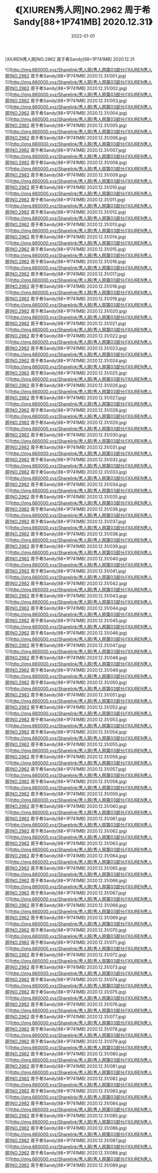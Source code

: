 ﻿---
layout: post
title:  《[XIUREN秀人网]NO.2962 周于希Sandy[88+1P741MB] 2020.12.31》
date:   2022-01-01
img: http://img.660000.xyz/Sharelink/秀人网/秀人网第03部分/[XIUREN秀人网]NO.2962 周于希Sandy[88+1P741MB] 2020.12.31/000.jpg
categories: [美女, 清纯, 唯美]
---

[XIUREN秀人网]NO.2962 周于希Sandy[88+1P741MB] 2020.12.31

 ![](http://img.660000.xyz/Sharelink/秀人网/秀人网第03部分/[XIUREN秀人网]NO.2962 周于希Sandy[88+1P741MB] 2020.12.31/001.jpg) <br>![](http://img.660000.xyz/Sharelink/秀人网/秀人网第03部分/[XIUREN秀人网]NO.2962 周于希Sandy[88+1P741MB] 2020.12.31/002.jpg) <br>![](http://img.660000.xyz/Sharelink/秀人网/秀人网第03部分/[XIUREN秀人网]NO.2962 周于希Sandy[88+1P741MB] 2020.12.31/003.jpg) <br>![](http://img.660000.xyz/Sharelink/秀人网/秀人网第03部分/[XIUREN秀人网]NO.2962 周于希Sandy[88+1P741MB] 2020.12.31/004.jpg) <br>![](http://img.660000.xyz/Sharelink/秀人网/秀人网第03部分/[XIUREN秀人网]NO.2962 周于希Sandy[88+1P741MB] 2020.12.31/005.jpg) <br>![](http://img.660000.xyz/Sharelink/秀人网/秀人网第03部分/[XIUREN秀人网]NO.2962 周于希Sandy[88+1P741MB] 2020.12.31/006.jpg) <br>![](http://img.660000.xyz/Sharelink/秀人网/秀人网第03部分/[XIUREN秀人网]NO.2962 周于希Sandy[88+1P741MB] 2020.12.31/007.jpg) <br>![](http://img.660000.xyz/Sharelink/秀人网/秀人网第03部分/[XIUREN秀人网]NO.2962 周于希Sandy[88+1P741MB] 2020.12.31/008.jpg) <br>![](http://img.660000.xyz/Sharelink/秀人网/秀人网第03部分/[XIUREN秀人网]NO.2962 周于希Sandy[88+1P741MB] 2020.12.31/009.jpg) <br>![](http://img.660000.xyz/Sharelink/秀人网/秀人网第03部分/[XIUREN秀人网]NO.2962 周于希Sandy[88+1P741MB] 2020.12.31/010.jpg) <br>![](http://img.660000.xyz/Sharelink/秀人网/秀人网第03部分/[XIUREN秀人网]NO.2962 周于希Sandy[88+1P741MB] 2020.12.31/011.jpg) <br>![](http://img.660000.xyz/Sharelink/秀人网/秀人网第03部分/[XIUREN秀人网]NO.2962 周于希Sandy[88+1P741MB] 2020.12.31/012.jpg) <br>![](http://img.660000.xyz/Sharelink/秀人网/秀人网第03部分/[XIUREN秀人网]NO.2962 周于希Sandy[88+1P741MB] 2020.12.31/013.jpg) <br>![](http://img.660000.xyz/Sharelink/秀人网/秀人网第03部分/[XIUREN秀人网]NO.2962 周于希Sandy[88+1P741MB] 2020.12.31/014.jpg) <br>![](http://img.660000.xyz/Sharelink/秀人网/秀人网第03部分/[XIUREN秀人网]NO.2962 周于希Sandy[88+1P741MB] 2020.12.31/015.jpg) <br>![](http://img.660000.xyz/Sharelink/秀人网/秀人网第03部分/[XIUREN秀人网]NO.2962 周于希Sandy[88+1P741MB] 2020.12.31/016.jpg) <br>![](http://img.660000.xyz/Sharelink/秀人网/秀人网第03部分/[XIUREN秀人网]NO.2962 周于希Sandy[88+1P741MB] 2020.12.31/017.jpg) <br>![](http://img.660000.xyz/Sharelink/秀人网/秀人网第03部分/[XIUREN秀人网]NO.2962 周于希Sandy[88+1P741MB] 2020.12.31/018.jpg) <br>![](http://img.660000.xyz/Sharelink/秀人网/秀人网第03部分/[XIUREN秀人网]NO.2962 周于希Sandy[88+1P741MB] 2020.12.31/019.jpg) <br>![](http://img.660000.xyz/Sharelink/秀人网/秀人网第03部分/[XIUREN秀人网]NO.2962 周于希Sandy[88+1P741MB] 2020.12.31/020.jpg) <br>![](http://img.660000.xyz/Sharelink/秀人网/秀人网第03部分/[XIUREN秀人网]NO.2962 周于希Sandy[88+1P741MB] 2020.12.31/021.jpg) <br>![](http://img.660000.xyz/Sharelink/秀人网/秀人网第03部分/[XIUREN秀人网]NO.2962 周于希Sandy[88+1P741MB] 2020.12.31/022.jpg) <br>![](http://img.660000.xyz/Sharelink/秀人网/秀人网第03部分/[XIUREN秀人网]NO.2962 周于希Sandy[88+1P741MB] 2020.12.31/023.jpg) <br>![](http://img.660000.xyz/Sharelink/秀人网/秀人网第03部分/[XIUREN秀人网]NO.2962 周于希Sandy[88+1P741MB] 2020.12.31/024.jpg) <br>![](http://img.660000.xyz/Sharelink/秀人网/秀人网第03部分/[XIUREN秀人网]NO.2962 周于希Sandy[88+1P741MB] 2020.12.31/025.jpg) <br>![](http://img.660000.xyz/Sharelink/秀人网/秀人网第03部分/[XIUREN秀人网]NO.2962 周于希Sandy[88+1P741MB] 2020.12.31/026.jpg) <br>![](http://img.660000.xyz/Sharelink/秀人网/秀人网第03部分/[XIUREN秀人网]NO.2962 周于希Sandy[88+1P741MB] 2020.12.31/027.jpg) <br>![](http://img.660000.xyz/Sharelink/秀人网/秀人网第03部分/[XIUREN秀人网]NO.2962 周于希Sandy[88+1P741MB] 2020.12.31/028.jpg) <br>![](http://img.660000.xyz/Sharelink/秀人网/秀人网第03部分/[XIUREN秀人网]NO.2962 周于希Sandy[88+1P741MB] 2020.12.31/029.jpg) <br>![](http://img.660000.xyz/Sharelink/秀人网/秀人网第03部分/[XIUREN秀人网]NO.2962 周于希Sandy[88+1P741MB] 2020.12.31/030.jpg) <br>![](http://img.660000.xyz/Sharelink/秀人网/秀人网第03部分/[XIUREN秀人网]NO.2962 周于希Sandy[88+1P741MB] 2020.12.31/031.jpg) <br>![](http://img.660000.xyz/Sharelink/秀人网/秀人网第03部分/[XIUREN秀人网]NO.2962 周于希Sandy[88+1P741MB] 2020.12.31/032.jpg) <br>![](http://img.660000.xyz/Sharelink/秀人网/秀人网第03部分/[XIUREN秀人网]NO.2962 周于希Sandy[88+1P741MB] 2020.12.31/033.jpg) <br>![](http://img.660000.xyz/Sharelink/秀人网/秀人网第03部分/[XIUREN秀人网]NO.2962 周于希Sandy[88+1P741MB] 2020.12.31/034.jpg) <br>![](http://img.660000.xyz/Sharelink/秀人网/秀人网第03部分/[XIUREN秀人网]NO.2962 周于希Sandy[88+1P741MB] 2020.12.31/035.jpg) <br>![](http://img.660000.xyz/Sharelink/秀人网/秀人网第03部分/[XIUREN秀人网]NO.2962 周于希Sandy[88+1P741MB] 2020.12.31/036.jpg) <br>![](http://img.660000.xyz/Sharelink/秀人网/秀人网第03部分/[XIUREN秀人网]NO.2962 周于希Sandy[88+1P741MB] 2020.12.31/037.jpg) <br>![](http://img.660000.xyz/Sharelink/秀人网/秀人网第03部分/[XIUREN秀人网]NO.2962 周于希Sandy[88+1P741MB] 2020.12.31/038.jpg) <br>![](http://img.660000.xyz/Sharelink/秀人网/秀人网第03部分/[XIUREN秀人网]NO.2962 周于希Sandy[88+1P741MB] 2020.12.31/039.jpg) <br>![](http://img.660000.xyz/Sharelink/秀人网/秀人网第03部分/[XIUREN秀人网]NO.2962 周于希Sandy[88+1P741MB] 2020.12.31/040.jpg) <br>![](http://img.660000.xyz/Sharelink/秀人网/秀人网第03部分/[XIUREN秀人网]NO.2962 周于希Sandy[88+1P741MB] 2020.12.31/041.jpg) <br>![](http://img.660000.xyz/Sharelink/秀人网/秀人网第03部分/[XIUREN秀人网]NO.2962 周于希Sandy[88+1P741MB] 2020.12.31/042.jpg) <br>![](http://img.660000.xyz/Sharelink/秀人网/秀人网第03部分/[XIUREN秀人网]NO.2962 周于希Sandy[88+1P741MB] 2020.12.31/043.jpg) <br>![](http://img.660000.xyz/Sharelink/秀人网/秀人网第03部分/[XIUREN秀人网]NO.2962 周于希Sandy[88+1P741MB] 2020.12.31/044.jpg) <br>![](http://img.660000.xyz/Sharelink/秀人网/秀人网第03部分/[XIUREN秀人网]NO.2962 周于希Sandy[88+1P741MB] 2020.12.31/045.jpg) <br>![](http://img.660000.xyz/Sharelink/秀人网/秀人网第03部分/[XIUREN秀人网]NO.2962 周于希Sandy[88+1P741MB] 2020.12.31/046.jpg) <br>![](http://img.660000.xyz/Sharelink/秀人网/秀人网第03部分/[XIUREN秀人网]NO.2962 周于希Sandy[88+1P741MB] 2020.12.31/047.jpg) <br>![](http://img.660000.xyz/Sharelink/秀人网/秀人网第03部分/[XIUREN秀人网]NO.2962 周于希Sandy[88+1P741MB] 2020.12.31/048.jpg) <br>![](http://img.660000.xyz/Sharelink/秀人网/秀人网第03部分/[XIUREN秀人网]NO.2962 周于希Sandy[88+1P741MB] 2020.12.31/049.jpg) <br>![](http://img.660000.xyz/Sharelink/秀人网/秀人网第03部分/[XIUREN秀人网]NO.2962 周于希Sandy[88+1P741MB] 2020.12.31/050.jpg) <br>![](http://img.660000.xyz/Sharelink/秀人网/秀人网第03部分/[XIUREN秀人网]NO.2962 周于希Sandy[88+1P741MB] 2020.12.31/051.jpg) <br>![](http://img.660000.xyz/Sharelink/秀人网/秀人网第03部分/[XIUREN秀人网]NO.2962 周于希Sandy[88+1P741MB] 2020.12.31/052.jpg) <br>![](http://img.660000.xyz/Sharelink/秀人网/秀人网第03部分/[XIUREN秀人网]NO.2962 周于希Sandy[88+1P741MB] 2020.12.31/053.jpg) <br>![](http://img.660000.xyz/Sharelink/秀人网/秀人网第03部分/[XIUREN秀人网]NO.2962 周于希Sandy[88+1P741MB] 2020.12.31/054.jpg) <br>![](http://img.660000.xyz/Sharelink/秀人网/秀人网第03部分/[XIUREN秀人网]NO.2962 周于希Sandy[88+1P741MB] 2020.12.31/055.jpg) <br>![](http://img.660000.xyz/Sharelink/秀人网/秀人网第03部分/[XIUREN秀人网]NO.2962 周于希Sandy[88+1P741MB] 2020.12.31/056.jpg) <br>![](http://img.660000.xyz/Sharelink/秀人网/秀人网第03部分/[XIUREN秀人网]NO.2962 周于希Sandy[88+1P741MB] 2020.12.31/057.jpg) <br>![](http://img.660000.xyz/Sharelink/秀人网/秀人网第03部分/[XIUREN秀人网]NO.2962 周于希Sandy[88+1P741MB] 2020.12.31/058.jpg) <br>![](http://img.660000.xyz/Sharelink/秀人网/秀人网第03部分/[XIUREN秀人网]NO.2962 周于希Sandy[88+1P741MB] 2020.12.31/059.jpg) <br>![](http://img.660000.xyz/Sharelink/秀人网/秀人网第03部分/[XIUREN秀人网]NO.2962 周于希Sandy[88+1P741MB] 2020.12.31/060.jpg) <br>![](http://img.660000.xyz/Sharelink/秀人网/秀人网第03部分/[XIUREN秀人网]NO.2962 周于希Sandy[88+1P741MB] 2020.12.31/061.jpg) <br>![](http://img.660000.xyz/Sharelink/秀人网/秀人网第03部分/[XIUREN秀人网]NO.2962 周于希Sandy[88+1P741MB] 2020.12.31/062.jpg) <br>![](http://img.660000.xyz/Sharelink/秀人网/秀人网第03部分/[XIUREN秀人网]NO.2962 周于希Sandy[88+1P741MB] 2020.12.31/063.jpg) <br>![](http://img.660000.xyz/Sharelink/秀人网/秀人网第03部分/[XIUREN秀人网]NO.2962 周于希Sandy[88+1P741MB] 2020.12.31/064.jpg) <br>![](http://img.660000.xyz/Sharelink/秀人网/秀人网第03部分/[XIUREN秀人网]NO.2962 周于希Sandy[88+1P741MB] 2020.12.31/065.jpg) <br>![](http://img.660000.xyz/Sharelink/秀人网/秀人网第03部分/[XIUREN秀人网]NO.2962 周于希Sandy[88+1P741MB] 2020.12.31/066.jpg) <br>![](http://img.660000.xyz/Sharelink/秀人网/秀人网第03部分/[XIUREN秀人网]NO.2962 周于希Sandy[88+1P741MB] 2020.12.31/067.jpg) <br>![](http://img.660000.xyz/Sharelink/秀人网/秀人网第03部分/[XIUREN秀人网]NO.2962 周于希Sandy[88+1P741MB] 2020.12.31/068.jpg) <br>![](http://img.660000.xyz/Sharelink/秀人网/秀人网第03部分/[XIUREN秀人网]NO.2962 周于希Sandy[88+1P741MB] 2020.12.31/069.jpg) <br>![](http://img.660000.xyz/Sharelink/秀人网/秀人网第03部分/[XIUREN秀人网]NO.2962 周于希Sandy[88+1P741MB] 2020.12.31/070.jpg) <br>![](http://img.660000.xyz/Sharelink/秀人网/秀人网第03部分/[XIUREN秀人网]NO.2962 周于希Sandy[88+1P741MB] 2020.12.31/071.jpg) <br>![](http://img.660000.xyz/Sharelink/秀人网/秀人网第03部分/[XIUREN秀人网]NO.2962 周于希Sandy[88+1P741MB] 2020.12.31/072.jpg) <br>![](http://img.660000.xyz/Sharelink/秀人网/秀人网第03部分/[XIUREN秀人网]NO.2962 周于希Sandy[88+1P741MB] 2020.12.31/073.jpg) <br>![](http://img.660000.xyz/Sharelink/秀人网/秀人网第03部分/[XIUREN秀人网]NO.2962 周于希Sandy[88+1P741MB] 2020.12.31/074.jpg) <br>![](http://img.660000.xyz/Sharelink/秀人网/秀人网第03部分/[XIUREN秀人网]NO.2962 周于希Sandy[88+1P741MB] 2020.12.31/075.jpg) <br>![](http://img.660000.xyz/Sharelink/秀人网/秀人网第03部分/[XIUREN秀人网]NO.2962 周于希Sandy[88+1P741MB] 2020.12.31/076.jpg) <br>![](http://img.660000.xyz/Sharelink/秀人网/秀人网第03部分/[XIUREN秀人网]NO.2962 周于希Sandy[88+1P741MB] 2020.12.31/077.jpg) <br>![](http://img.660000.xyz/Sharelink/秀人网/秀人网第03部分/[XIUREN秀人网]NO.2962 周于希Sandy[88+1P741MB] 2020.12.31/078.jpg) <br>![](http://img.660000.xyz/Sharelink/秀人网/秀人网第03部分/[XIUREN秀人网]NO.2962 周于希Sandy[88+1P741MB] 2020.12.31/079.jpg) <br>![](http://img.660000.xyz/Sharelink/秀人网/秀人网第03部分/[XIUREN秀人网]NO.2962 周于希Sandy[88+1P741MB] 2020.12.31/080.jpg) <br>![](http://img.660000.xyz/Sharelink/秀人网/秀人网第03部分/[XIUREN秀人网]NO.2962 周于希Sandy[88+1P741MB] 2020.12.31/081.jpg) <br>![](http://img.660000.xyz/Sharelink/秀人网/秀人网第03部分/[XIUREN秀人网]NO.2962 周于希Sandy[88+1P741MB] 2020.12.31/082.jpg) <br>![](http://img.660000.xyz/Sharelink/秀人网/秀人网第03部分/[XIUREN秀人网]NO.2962 周于希Sandy[88+1P741MB] 2020.12.31/083.jpg) <br>![](http://img.660000.xyz/Sharelink/秀人网/秀人网第03部分/[XIUREN秀人网]NO.2962 周于希Sandy[88+1P741MB] 2020.12.31/084.jpg) <br>![](http://img.660000.xyz/Sharelink/秀人网/秀人网第03部分/[XIUREN秀人网]NO.2962 周于希Sandy[88+1P741MB] 2020.12.31/085.jpg) <br>![](http://img.660000.xyz/Sharelink/秀人网/秀人网第03部分/[XIUREN秀人网]NO.2962 周于希Sandy[88+1P741MB] 2020.12.31/086.jpg) <br>![](http://img.660000.xyz/Sharelink/秀人网/秀人网第03部分/[XIUREN秀人网]NO.2962 周于希Sandy[88+1P741MB] 2020.12.31/087.jpg) <br>![](http://img.660000.xyz/Sharelink/秀人网/秀人网第03部分/[XIUREN秀人网]NO.2962 周于希Sandy[88+1P741MB] 2020.12.31/088.jpg) <br>![](http://img.660000.xyz/Sharelink/秀人网/秀人网第03部分/[XIUREN秀人网]NO.2962 周于希Sandy[88+1P741MB] 2020.12.31/089.jpg) <br>